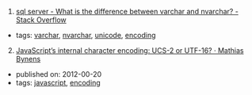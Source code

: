 1. [sql server - What is the difference between varchar and nvarchar? - Stack Overflow](http://stackoverflow.com/questions/144283/what-is-the-difference-between-varchar-and-nvarchar)
  * tags: [varchar](tags/varchar.md), [nvarchar](tags/nvarchar.md), [unicode](tags/unicode.md), [encoding](tags/encoding.md)
2. [JavaScript’s internal character encoding: UCS-2 or UTF-16? · Mathias Bynens](https://mathiasbynens.be/notes/javascript-encoding)
  * published on: 2012-00-20
  * tags: [javascript](tags/javascript.md), [encoding](tags/encoding.md)
